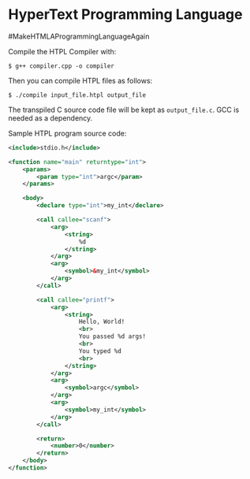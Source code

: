 # HyperText Programming Language

\#MakeHTMLAProgrammingLanguageAgain

Compile the HTPL Compiler with:

```
$ g++ compiler.cpp -o compiler
```

Then you can compile HTPL files as follows:

```
$ ./compile input_file.htpl output_file
```

The transpiled C source code file will be kept as `output_file.c`.
GCC is needed as a dependency.

Sample HTPL program source code:

```xml
<include>stdio.h</include>

<function name="main" returntype="int">
	<params>
		<param type="int">argc</param>
	</params>

	<body>
		<declare type="int">my_int</declare>

		<call callee="scanf">
			<arg>
				<string>
					%d
				</string>
			</arg>
			<arg>
				<symbol>&my_int</symbol>
			</arg>
		</call>

		<call callee="printf">
			<arg>
				<string>
					Hello, World!
					<br>
					You passed %d args!
					<br>
					You typed %d
					<br>
				</string>
			</arg>
			<arg>
				<symbol>argc</symbol>
			</arg>
			<arg>
				<symbol>my_int</symbol>
			</arg>
		</call>

		<return>
			<number>0</number>
		</return>
	</body>
</function>
```
